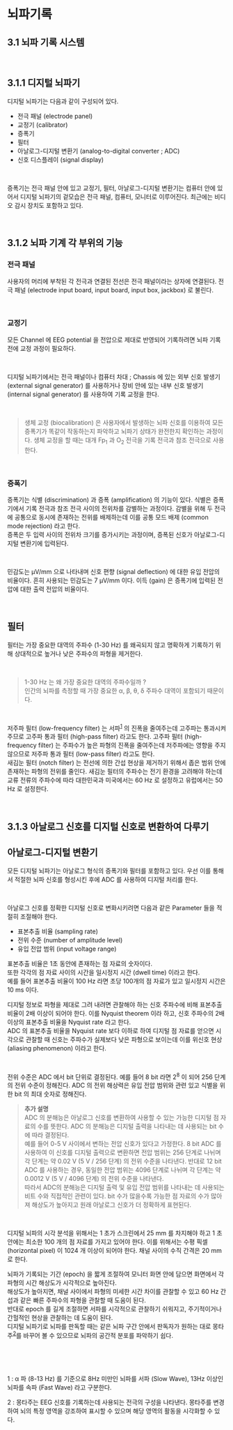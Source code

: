 # 뇌파기록
## 3.1 뇌파 기록 시스템
<br>

## 3.1.1 디지털 뇌파기

디지털 뇌파기는 다음과 같이 구성되어 있다.
- 전극 패널 (electrode panel)
- 교정기 (calibrator)
- 증폭기
- 필터
- 아날로그-디지털 변환기 (analog-to-digital converter ; ADC) 
- 신호 디스플레이 (signal display)  

<br>

증폭기는 전극 패널 안에 있고 교정기, 필터, 아날로그-디지털 변환기는 컴퓨터 안에 있어서 디지털 뇌파기의 겉모습은 전극 패널, 컴퓨터, 모니터로 이루어진다. 최근에는 비디오 감시 장치도 포함하고 있다.

<br>

## 3.1.2 뇌파 기계 각 부위의 기능
### 전극 패널
사용자의 머리에 부착된 각 전극과 연결된 전선은 전극 패널이라는 상자에 연결된다. 전극 패널 (electrode input board, input board, input box, jackbox) 로 불린다.

<br>

### 교정기
모든 Channel 에 EEG potential 을 전압으로 제대로 반영되어 기록하려면 뇌파 기록 전에 교정 과정이 필요하다. 

<br>

디지털 뇌파기에서는 전극 패널이나 컴퓨터 차대 ; Chassis 에 있는 외부 신호 발생기 (external signal generator) 를 사용하거나 장비 안에 있는 내부 신호 발생기 (internal signal generator) 를 사용하여 기록 교정을 한다.

<br>

> 생체 교정 (biocalibration) 은 사용자에서 발생하는 뇌파 신호를 이용하여 모든 증폭기가 똑같이 작동하는지 파악하고 뇌파기 상태가 완전한지 확인하는 과정이다. 생체 교정을 할 때는 대개 Fp<sub>1</sub> 과 O<sub>2</sub> 전극을 기록 전극과 참조 전극으로 사용한다.

<br>

### 증폭기
증폭기는 식별 (discrimination) 과 증폭 (amplification) 의 기능이 있다. 식별은 증폭기에서 기록 전극과 참조 전극 사이의 전위차를 감별하는 과정이다. 감별을 위해 두 전극에 공통으로 동시에 존재하는 전위를 배제하는데 이를 공통 모드 배제 (common mode rejection) 라고 한다.
<br>
증폭은 두 입력 사이의 전위차 크기를 증가시키는 과정이며, 증폭된 신호가 아날로그-디지털 변환기에 입력된다.

<br>

민감도는 µV/mm 으로 나타내며 신호 편향 (signal deflection) 에 대한 유입 전압의 비율이다. 흔히 사용되는 민감도는 7 µV/mm 이다. 이득 (gain) 은 증폭기에 입력된 전압에 대한 출력 전압의 비율이다.

<br>

## 필터
필터는 가장 중요한 대역의 주파수 (1-30 Hz) 를 왜곡되지 않고 명확하게 기록하기 위해 상대적으로 높거나 낮은 주파수의 파형을 제거한다.

<br>

> 1-30 Hz 는 왜 가장 중요한 대역의 주파수일까 ?  
인간의 뇌파를 측정할 때 가장 중요한 α, β, θ, δ 주파수 대역이 포함되기 때문이다.

<br>

저주파 필터 (low-frequency filter) 는 서파<sup>[1](#서파)</sup> 의 진폭을 줄여주는데 고주파는 통과시켜 주므로 고주파 통과 필터 (high-pass filter) 라고도 한다. 고주파 필터 (high-frequency filter) 는 주파수가 높은 파형의 진폭을 줄여주는데 저주파에는 영향을 주지 않으므로 저주파 통과 필터 (low-pass filter) 라고도 한다.  
새김눈 필터 (notch filter) 는 전선에 의한 간섭 현상을 제거하기 위해서 좁은 범위 안에 존재하는 파형의 전위를 줄인다. 새김눈 필터의 주파수는 전기 환경을 고려해야 하는데 교류 전류의 주파수에 따라 대한민국과 미국에서는 60 Hz 로 설정하고 유럽에서는 50 Hz 로 설정한다.
 
<br>

## 3.1.3 아날로그 신호를 디지털 신호로 변환하여 다루기
## 아날로그-디지털 변환기
모든 디지털 뇌파기는 아날로그 형식의 증폭기와 필터를 포함하고 있다. 우선 이를 통해서 적절한 뇌파 신호를 형성시킨 후에 ADC 를 사용하여 디지털 처리를 한다. 

<br>

아날로그 신호를 정확한 디지털 신호로 변화시키려면 다음과 같은 Parameter 들을 적절히 조절해야 한다.  

- 표본추출 비율 (sampling rate)
- 전위 수준 (number of amplitude level)
- 유입 전압 범위 (input voltage range)

표본추출 비율은 1초 동안에 존재하는 점 자료의 숫자이다.  
또한 각각의 점 자료 사이의 시간을 일시정지 시간 (dwell time) 이라고 한다.  
예를 들어 표본추출 비율이 100 Hz 라면 초당 100개의 점 자료가 있고 일시정지 시간은 10 ms 이다.

디지털 정보로 파형을 제대로 그려 내려면 관찰해야 하는 신호 주파수에 비해 표본추출 비율이 2배 이상이 되어야 한다. 이를 Nyquist theorem 이라 하고, 신호 주파수의 2배 이상의 표본추출 비율을 Nyquist rate 라고 한다.  
ADC 의 표본추출 비율을 Nyquist rate 보다 이하로 하여 디지털 점 자료를 얻으면 시각으로 관찰할 때 신호는 주파수가 실제보다 낮은 파형으로 보이는데 이를 위신호 현상 (aliasing phenomenon) 이라고 한다.

<br>

전위 수준은 ADC 에서 bit 단위로 결정된다. 예를 들어 8 bit 라면 2<sup>8</sup> 이 되어 256 단계의 전위 수준이 정해진다. ADC 의 전위 해상력은 유입 전압 범위와 관련 있고 식별을 위한 bit 의 최대 숫자로 정해진다.

> **추가 설명**  
ADC 의 분해능은 아날로그 신호를 변환하여 사용할 수 있는 가능한 디지털 점 자료의 수를 뜻한다. ADC 의 분해능은 디지털 출력을 나타내는 데 사용되는 bit 수에 따라 결정된다.   
예를 들어 0-5 V 사이에서 변하는 전압 신호가 있다고 가정한다. 8 bit ADC 를 사용하여 이 신호를 디지털 출력으로 변환하면 전압 범위는 256 단계로 나뉘며 각 단계는 약 0.02 V (5 V / 256 단계) 의 전위 수준을 나타낸다. 반대로 12 bit  ADC 를 사용하는 경우, 동일한 전압 범위는 4096 단계로 나뉘며 각 단계는 약 0.0012 V (5 V / 4096 단계) 의 전위 수준을 나타낸다.  
따라서 ADC의 분해능은 디지털 출력 및 유입 전압 범위를 나타내는 데 사용되는 비트 수와 직접적인 관련이 있다. bit  수가 많을수록 가능한 점 자료의 수가 많아져 해상도가 높아지고 원래 아날로그 신호가 더 정확하게 표현된다.

<br>

디지털 뇌파의 시각 분석을 위해서는 1 초가 스크린에서 25 mm 를 차지해야 하고 1 초 안에는 최소한 100 개의 점 자료를 가지고 있어야 한다. 이를 위해서는 수평 픽셀 (horizontal pixel) 이 1024 개 이상이 되어야 한다. 채널 사이의 수직 간격은 20 mm 로 한다.

뇌파가 기록되는 기간 (epoch) 을 짧게 조절하여 모니터 화면 안에 담으면 화면에서 각 파형의 시간 해상도가 시각적으로 높아진다.  
해상도가 높아지면, 채널 사이에서 파형의 미세한 시간 차이를 관찰할 수 있고 60 Hz 간섭과 같은 빠른 주파수의 파형을 관찰할 때 도움이 된다.  
반대로 epoch 를 길게 조절하면 서파를 시각적으로 관찰하기 쉬워지고, 주기적이거나 간헐적인 현상을 관찰하는 데 도움이 된다.  
디지털 뇌파기로 뇌파를 판독할 때는 같은 뇌파 구간 안에서 판독자가 원하는 대로 몽타주<sup>[2](#몽타주)</sup>를 바꾸어 볼 수 있으므로 뇌파의 공간적 분포를 파악하기 쉽다.

<br>
<br>
<br>

<a name="서파">1</a> : α 파 (8-13 Hz) 를 기준으로 8Hz 미만인 뇌파를 서파 (Slow Wave), 13Hz 이상인 뇌파를 속파 (Fast Wave) 라고 구분한다.  

<a name="몽타주">2</a> : 몽타주는 EEG 신호를 기록하는데 사용되는 전극의 구성을 나타낸다. 몽타주를 변경하여 뇌의 특정 영역을 강조하여 표시할 수 있으며 해당 영역의 활동을 시각화할 수 있다.